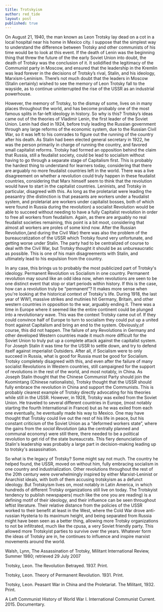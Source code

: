 ```yaml
---
title: Trotskyism
author: red_tide
layout: post
published: true
---
```

On August 21, 1940, the man known as Leon Trotsky lay dead on a cot in a local hospital near his home in Mexico city. I suppose that the simplest way to understand the difference between Trotsky and other communists of his time would be to look at this event. If the death of Lenin was the beginning thing that threw the future of the the early Soviet Union into doubt, the death of Trotsky was the conclusion of it. It solidified the legitimacy of the Communist party in Moscow, and ensured that the leadership in the Kremlin was lead forever in the decisions of Trotsky’s rival, Stalin, and his ideology, Marxism-Leninism. There’s not much doubt that the leaders in Moscow (Stalin certainly) wished to see the memory of Leon Trotsky fall to the wayside, as to continue uninterrupted the rise of the USSR as an industrial powerhouse.

However, the memory of Trotsky, to the dismay of some, lives on in many places throughout the world, and has become probably one of the most famous splits in far-left ideology in history. So why is this?
Trotsky’s ideas came out of the theories of Vladimir Lenin, the first leader of the Soviet Union. Lenin had died in 1924, before truly leading the Russian government through any large reforms of the economic system, due to the Russian Civil War, so it was left to his comrades to figure out the running of the country after his death. As Stalin had been elected general secretary in 1922, he was the person primarily in charge of running the country, and favored small capitalist reforms. Trotsky had formed an opposition behind the claim that Russia, still a feudalist society, could be lead to socialism without having to go through a separate stage of Capitalism first. This is probably the hardest thing to understand for learners today, considering that there are arguably no more feudalist countries left in the world. There was a live disagreement on whether a revolution could truly happen in these feudalist countries, considering that Marx himself seem to think that the revolution would have to start in the capitalist countries. Leninists, and Trotsky in particular, disagreed with this.
As long as the proletariat were leading the peasantry (the distinction is that peasants are workers under a feudalist system, and proletariat are workers under capitalist bosses, both of which were found in Russia during the revolution) a socialist Revolution would be able to succeed without needing to have a fully Capitalist revolution in order to free all workers from feudalism. Again, as there are arguably no real feudalist societies remaining, this point is a bit moot, considering that almost all workers are proles of some kind now. 
After the Russian Revolution,(and during the Civil War) there was also the problem of the bureaucratization of the USSR which Trotsky found very unfortunate, and getting worse under Stalin. The party had to be centralized of course to deal with the Civil War, but Trotsky thought it should be as unbureaucratic as possible. This is one of his main disagreements with Stalin, and ultimately lead to his expulsion from the country.

In any case, this brings us to probably the most publicized part of Trotsky's ideology. Permanent Revolution vs Socialism in one country. Permanent revolution may sound like an odd idea now, when revolutions are seen to be one distinct event that stop or start periods within history. If this is the case, how can a revolution truly be “permanent”? It makes more sense when you're looking at the historical context of Trotsky's life.
 During 1918, the last year of WW1, massive strikes and mutinies hit Germany, Britain, and other western countries in opposition to the war, arguably ending it. There was a time in Europe where it seemed like the entire continent could be plunged into a revolutionary wave. This was the context Trotsky came out of. If they could convince half of Europe to turn to socialism they could put up a united front against Capitalism and bring an end to the system. 
Obviously,of course, this did not happen. The failure of any Revolutions in Germany and other developed Western countries made it much more difficult for the Soviet Union to truly put up a complete attack against the capitalist system. For Joseph Stalin it was time for the USSR to settle down, and try to defend itself against imperialist Outsiders. After all, if Socialism were to only succeed in Russia, what is good for Russia must be good for Socialism. Trotsky completely disagreed with this, and even after the failure of many socialist Revolutions in Western countries, still campaigned for the support of revolutions in the rest of the world, and most notably, in China. As Joseph Stalin thought that the Chinese Communist Party should join the Kuomintang (Chinese nationalists), Trotsky thought that the USSR should fully embrace the revolution in China and support the Communists. This is probably clearest example of Trotsky directly advocating for his theories while still in the USSR. 
However, in 1928, Trotsky was exiled from the Soviet Union. He traveled to several different countries in Europe, (most notably starting the fourth International in France) but as he was exiled from each one eventually, he eventually made his way to Mexico. One may have thought that Trotsky could live out the rest of his life in peace, but his constant criticism of the Soviet Union as a “deformed workers state”, where the gains from the *social Revolution* (aka the centrally planned and communal economy) were still there, there needed to be a political revolution to get rid of the state bureaucrats. This fiery denunciation of Stalin's leadership was probably a large part in decision-making leading up to trotsky's assassination.

So what is the legacy of Trotsky? Some might say not much. The country he helped found, the USSR, moved on without him, fully embracing socialism in one country and industrialization. Other revolutions throughout the rest of the 20th century were overwhelmingly inspired by either Marxist-Leninist or Anarchist ideals, with both of them accusing trotskyism as a defunct ideology. But Trotskyism lives on, most notably in Latin America, in which hundreds of different Trotsky organizations still live on today. The Trotskyist tendency to publish newspapers( much like the one you are reading) is a defining motif of their ideology, and their influence can be seen throughout leftist literature. Their relative distance from the policies of the USSR worked to their benefit at least in the West, where the Cold War drove anti-russian Hysteria to its maximum height, and being separated from Russia might have been seen as a better thing, allowing more Trotsky organizations to not be infiltrated, much like the cpusa, a very Soviet friendly party. This allowed more Trotskyist parties to survive over the years.
Whatever form the ideas of Trotsky are in, he continues to influence and inspire marxist movements around the world.


Walsh, Lynn, The Assassination of Trotsky, Militant International Review, Summer 1980; retrieved 29 July 2007

Trotsky, Leon. The Revolution Betrayed. 1937. Print.

Trotsky, Leon. Theory of Permanent Revolution. 1931. Print.

Trotsky, Leon. Peasant War in China and the Proletariat. The Militant, 1932. Print.

A Left Communist History of World War I. International Communist Current. 2015. Documentary.





